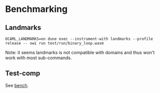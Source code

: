 # Benchmarking

## Landmarks

```shell-session
OCAML_LANDMARKS=on dune exec --instrument-with landmarks --profile release -- owi run test/run/binary_loop.wasm
```

Note: it seems landmarks is not compatible with domains and thus won't work with most sub-commands.

## Test-comp

See [bench].

[bench]: https://github.com/OCamlPro/owi/tree/main/bench
